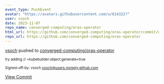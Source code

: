 ```yaml
---
event_type: PushEvent
avatar: "https://avatars.githubusercontent.com/u/814322?"
user: vsoch
date: 2023-11-07
repo_name: converged-computing/oras-operator
html_url: https://github.com/converged-computing/oras-operator/commit/d7eaa6681af10252f6083f678d3a87f34f6e81a5
repo_url: https://github.com/converged-computing/oras-operator
---
```


<a href='https://github.com/vsoch' target='_blank'>vsoch</a> pushed to <a href='https://github.com/converged-computing/oras-operator' target='_blank'>converged-computing/oras-operator</a>

<small>try adding // +kubebuilder:object:generate=true

Signed-off-by: vsoch <vsoch@users.noreply.github.com></small>

<a href='https://github.com/converged-computing/oras-operator/commit/d7eaa6681af10252f6083f678d3a87f34f6e81a5' target='_blank'>View Commit</a>